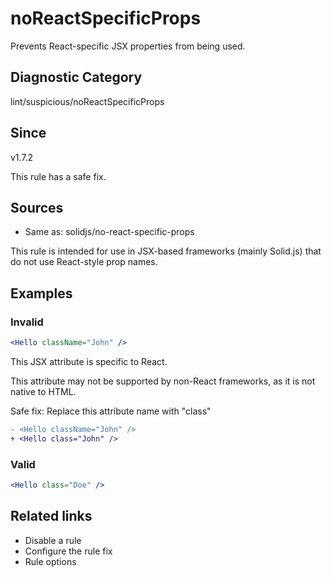# noReactSpecificProps

Prevents React-specific JSX properties from being used.

## Diagnostic Category
lint/suspicious/noReactSpecificProps

## Since
v1.7.2

This rule has a safe fix.

## Sources
- Same as: solidjs/no-react-specific-props

This rule is intended for use in JSX-based frameworks (mainly Solid.js) that do not use React-style prop names.

## Examples

### Invalid

```jsx
<Hello className="John" />
```

This JSX attribute is specific to React.

This attribute may not be supported by non-React frameworks, as it is not native to HTML.

Safe fix: Replace this attribute name with "class"

```diff
- <Hello className="John" />
+ <Hello class="John" />
```

### Valid

```jsx
<Hello class="Doe" />
```

## Related links
- Disable a rule
- Configure the rule fix
- Rule options